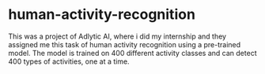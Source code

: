 # human-activity-recognition

This was a project of Adlytic AI, where i did my internship and they assigned me this task of human activity recognition using a pre-trained model.
The model is trained on 400 different activity classes and can detect 400 types of activities, one at a time.
